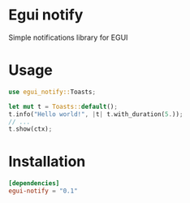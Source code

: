 # Egui notify
Simple notifications library for EGUI

# Usage
```rust
use egui_notify::Toasts;

let mut t = Toasts::default();
t.info("Hello world!", |t| t.with_duration(5.));
// ...
t.show(ctx);
```

# Installation
```toml
[dependencies]
egui-notify = "0.1"
```
